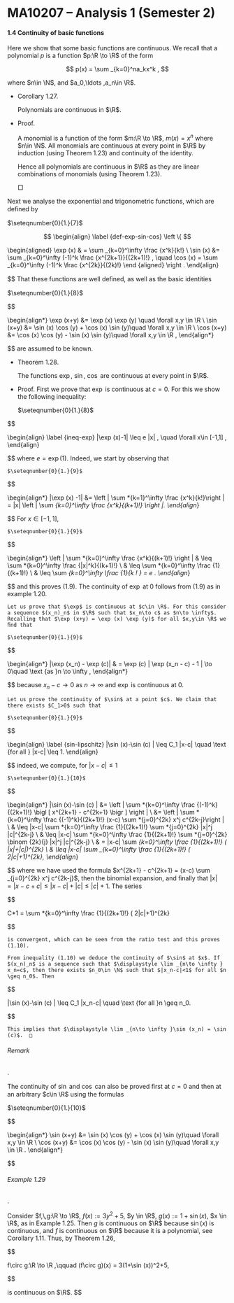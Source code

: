 # MA10207 – Analysis 1 (Semester 2)

#### 1.4 Continuity of basic functions

Here we show that some basic functions are continuous. We recall that a polynomial $p$ is a function $p:\R \to \R$ of the form

$$
 p(x) = \sum _{k=0}^na_kx^k ,
$$

where $n\in \N$, and $a_0,\ldots ,a_n\in \R$.

- Corollary 1.27.

  Polynomials are continuous in $\R$.

- Proof.

  A monomial is a function of the form $m:\R \to \R$, $m(x) = x^n$ where $n\in \N$. All monomials are continuous at every point in $\R$ by induction (using Theorem 1.23) and continuity of the identity.

  Hence all polynomials are continuous in $\R$ as they are linear combinations of monomials (using Theorem 1.23).

  □

Next we analyse the exponential and trigonometric functions, which are deﬁned by

$\seteqnumber{0}{1.}{7}$

$$
 \begin{align} \label {def-exp-sin-cos} \left \{
$$

\begin{aligned} \exp (x) & = \sum _{k=0}^\infty \frac {x^k}{k!} \\ \sin (x) &= \sum _{k=0}^\infty (-1)^k \frac {x^{2k+1}}{(2k+1)!} , \quad \cos (x) = \sum \_{k=0}^\infty (-1)^k \frac {x^{2k}}{(2k)!} \end {aligned} \right . \end{align}

$$
 That these functions are well deﬁned, as well as the basic identities

$\seteqnumber{0}{1.}{8}$


$$

\begin{align*} \exp (x+y) &= \exp (x) \exp (y) \quad \forall x,y \in \R \\ \sin (x+y) &= \sin (x) \cos (y) + \cos (x) \sin (y)\quad \forall x,y \in \R \\ \cos (x+y) &= \cos (x) \cos (y) - \sin (x) \sin (y)\quad \forall x,y \in \R , \end{align*}

$$
 are assumed to be known.

*   Theorem 1.28.

    The functions $\exp$, $\sin$, $\cos$ are continuous at every point in $\R$.


*   Proof. First we prove that $\exp$ is continuous at $c=0$. For this we show the following inequality:

    $\seteqnumber{0}{1.}{8}$


$$

\begin{align} \label {ineq-exp} |\exp (x)-1| \leq e |x| , \quad \forall x\in [-1,1] , \end{align}

$$
 where $e = \exp (1)$. Indeed, we start by observing that

    $\seteqnumber{0}{1.}{9}$


$$

\begin{align*} |\exp (x) -1| &= \left | \sum *{k=1}^\infty \frac {x^k}{k!}\right | = |x| \left | \sum *{k=0}^\infty \frac {x^k}{(k+1)!} \right |. \end{align*}

$$
 For $x\in [-1,1]$,

    $\seteqnumber{0}{1.}{9}$


$$

\begin{align*} \left | \sum *{k=0}^\infty \frac {x^k}{(k+1)!} \right | & \leq \sum *{k=0}^\infty \frac {|x|^k}{(k+1)!} \\ & \leq \sum *{k=0}^\infty \frac {1}{(k+1)!} \\ & \leq \sum *{k=0}^\infty \frac {1}{k ! } = e . \end{align*}

$$
 and this proves (1.9). The continuity of $\exp$ at $0$ follows from (1.9) as in example 1.20.

    Let us prove that $\exp$ is continuous at $c\in \R$. For this consider a sequence $(x_n)_n$ in $\R$ such that $x_n\to c$ as $n\to \infty$. Recalling that $\exp (x+y) = \exp (x) \exp (y)$ for all $x,y\in \R$ we ﬁnd that

    $\seteqnumber{0}{1.}{9}$


$$

\begin{align*} |\exp (x_n) - \exp (c)| & = \exp (c) | \exp (x_n - c) - 1 | \to 0\quad \text {as }n \to \infty , \end{align*}

$$
 because $x_n-c\to 0$ as $n \to \infty$ and $\exp$ is continuous at 0.

    Let us prove the continuity of $\sin$ at a point $c$. We claim that there exists $C_1>0$ such that

    $\seteqnumber{0}{1.}{9}$


$$

\begin{align} \label {sin-lipschitz} |\sin (x)-\sin (c) | \leq C_1 |x-c| \quad \text {for all } |x-c| \leq 1. \end{align}

$$
 indeed, we compute, for $|x-c|\leq 1$

    $\seteqnumber{0}{1.}{10}$


$$

\begin{align*} |\sin (x)-\sin (c) | &= \left | \sum *{k=0}^\infty \frac {(-1)^k}{(2k+1)!} \bigl [ x^{2k+1} - c^{2k+1} \bigr ] \right | \\ &= \left | \sum *{k=0}^\infty \frac {(-1)^k}{(2k+1)!} (x-c) \sum *{j=0}^{2k} x^j c^{2k-j}\right | \\ & \leq |x-c| \sum *{k=0}^\infty \frac {1}{(2k+1)!} \sum *{j=0}^{2k} |x|^j |c|^{2k-j} \\ & \leq |x-c| \sum *{k=0}^\infty \frac {1}{(2k+1)!} \sum *{j=0}^{2k} \binom {2k}{j} |x|^j |c|^{2k-j} \\ & = |x-c| \sum *{k=0}^\infty \frac {1}{(2k+1)!} ( |x|+|c|)^{2k} \\ & \leq |x-c| \sum \_{k=0}^\infty \frac {1}{(2k+1)!} ( 2|c|+1)^{2k}, \end{align*}

$$
 where we have used the formula $x^{2k+1} - c^{2k+1} = (x-c) \sum _{j=0}^{2k} x^j c^{2k-j}$, then the binomial expansion, and ﬁnally that $|x| = |x-c+c|\leq |x-c| +|c| \leq |c|+1$. The series


$$

C*1 = \sum *{k=0}^\infty \frac {1}{(2k+1)!} ( 2|c|+1)^{2k}

$$


    is convergent, which can be seen from the ratio test and this proves (1.10).

    From inequality (1.10) we deduce the continuity of $\sin$ at $x$. If $(x_n)_n$ is a sequence such that $\displaystyle \lim _{n\to \infty } x_n=c$, then there exists $n_0\in \N$ such that $|x_n-c|<1$ for all $n \geq n_0$. Then


$$

|\sin (x)-\sin (c) | \leq C_1 |x_n-c| \quad \text {for all }n \geq n_0.

$$


    This implies that $\displaystyle \lim _{n\to \infty }\sin (x_n) = \sin (c)$.  □


###### Remark

.

The continuity of $\sin$ and $\cos$ can also be proved ﬁrst at $c=0$ and then at an arbitrary $c\in \R$ using the formulas

$\seteqnumber{0}{1.}{10}$


$$

\begin{align*} \sin (x+y) &= \sin (x) \cos (y) + \cos (x) \sin (y)\quad \forall x,y \in \R \\ \cos (x+y) &= \cos (x) \cos (y) - \sin (x) \sin (y)\quad \forall x,y \in \R . \end{align*}

$$


###### Example 1.29

.

Consider $f,\,g:\R \to \R$, $f(x):=3y^2+5$, $y \in \R$, $g(x):=1+\sin (x)$, $x \in \R$, as in Example 1.25. Then $g$ is continuous on $\R$ because $\sin (x)$ is continuous, and $f$ is continuous on $\R$ because it is a polynomial, see Corollary 1.11. Thus, by Theorem 1.26,


$$

f\circ g:\R \to \R ,\qquad (f\circ g)(x) = 3(1+\sin (x))^2+5,

$$


is continuous on $\R$.
$$
